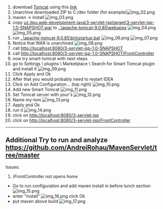 1. download [Tomcat](https://tomcat.apache.org/download-90.cgi) using this [link](https://dlcdn.apache.org/tomcat/tomcat-9/v9.0.85/bin/apache-tomcat-9.0.85.zip)
2. Unarchive downloaded ZIP to C:/dev folder (for example)![img_02.png](readme-static/img_02.png)
3. maven -> install ![img_03.png](readme-static/img_03.png)
4. copy [uz.itpu.web-development-java\3-servlet-jsp\target\3-servlet-jsp-1.0-SNAPSHOT.war]() to [..\apache-tomcat-9.0.85\webapps]()
![img_04.png](readme-static/img_04.png) ![img_05.png](readme-static/img_05.png)
5. run [..\apache-tomcat-9.0.85\bin\startup.bat]() ![img_06.png](readme-static/img_06.png) ![img_07.png](readme-static/img_07.png)
6. Notice that WAR is unarchived ![img_08.png](readme-static/img_08.png)
7. call [http://localhost:8080/3-servlet-jsp-1.0-SNAPSHOT](http://localhost:8080/3-servlet-jsp-1.0-SNAPSHOT)
8. call [http://localhost:8080/3-servlet-jsp-1.0-SNAPSHOT/FrontController](http://localhost:8080/3-servlet-jsp-1.0-SNAPSHOT/FrontController)
9. now try smart-tomcat with next steps
10. go to Settings \ plugins \ Marketplace \ Search for Smart Tomcat plugin and install it
![img_09.png](readme-static/img_09.png) 
11. Click Apply and Ok
12. After that you would probably need to restart IDEA
13. Click on Add Configuration... (top right) ![img_10.png](readme-static/img_10.png)
14. Add new Smart Tomcat ![img_11.png](readme-static/img_11.png)
15. Set Tomcat server with your's ![img_12.png](readme-static/img_12.png)
16. Name my-tom ![img_13.png](readme-static/img_13.png)
17. Apply and Ok
18. run it ![img_14.png](readme-static/img_14.png)
19. click on [http://localhost:8080/3-servlet-jsp](http://localhost:8080/3-servlet-jsp)
20. click on [http://localhost:8080/3-servlet-jsp/FrontController](http://localhost:8080/3-servlet-jsp/FrontController)

---
Additional
Try to run and analyze https://github.com/AndreiRohau/MavenServlet/tree/master
---

Issues:
1. /_FrontController_ not opens _home_

- Go to run configuration and add maven install in before lunch section
![img_15.png](readme-static/img_15.png)
- enter "install" ![img_16.png](readme-static/img_16.png) click Ok
- put maven above build ![img_17.png](readme-static/img_17.png)
